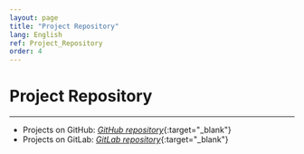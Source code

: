```yaml
---
layout: page
title: "Project Repository"
lang: English
ref: Project_Repository
order: 4
---
```

# Project Repository
---
* Projects on GitHub: [*GitHub repository*](https://github.com/khacquydinh?tab=repositories/){:target="_blank"}
* Projects on GitLab: [*GitLab repository*](https://gitlab.com/users/KhacQuy/projects/){:target="_blank"}